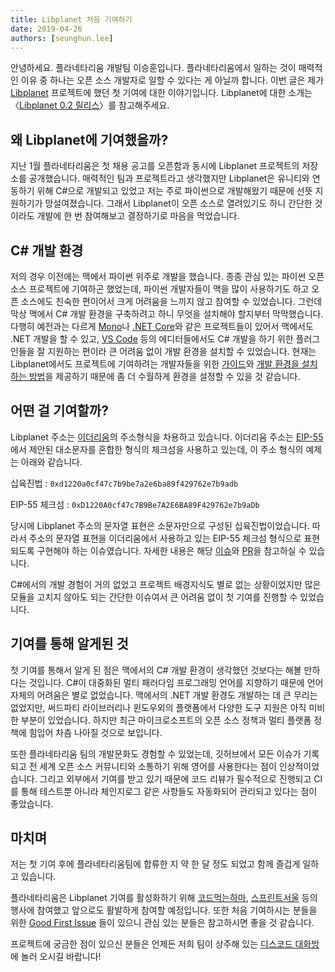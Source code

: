```yaml
---
title: Libplanet 처음 기여하기
date: 2019-04-26
authors: [seunghun.lee]
---
```


안녕하세요. 플라네타리움 개발팀 이승훈입니다. 플라네타리움에서 일하는 것이 매력적인 이유 중 하나는 오픈 소스 개발자로 일할 수 있다는 게 아닐까 합니다. 이번 글은 제가 [Libplanet][] 프로젝트에 했던 첫 기여에 대한 이야기입니다. Libplanet에 대한 소개는 〈[Libplanet 0.2 릴리스][1]〉를 참고해주세요.

[Libplanet]: https://github.com/planetarium/libplanet
[1]: https://snack.planetarium.dev/kor/2019/04/libplanet-0.2/

왜 Libplanet에 기여했을까?
----------------------------

지난 1월 플라네타리움은 첫 채용 공고를 오픈함과 동시에 Libplanet 프로젝트의 저장소를 공개했습니다. 매력적인 팀과 프로젝트라고 생각했지만 Libplanet은 유니티와 연동하기 위해 C#으로 개발되고 있었고 저는 주로 파이썬으로 개발해왔기 때문에 선뜻 지원하기가 망설여졌습니다. 그래서 Libplanet이 오픈 소스로 열려있기도 하니 간단한 것이라도 개발에 한 번 참여해보고 결정하기로 마음을 먹었습니다.

C# 개발 환경
------------

저의 경우 이전에는 맥에서 파이썬 위주로 개발을 했습니다. 종종 관심 있는 파이썬 오픈 소스 프로젝트에 기여하곤 했었는데, 파이썬 개발자들이 맥을 많이 사용하기도 하고 오픈 소스에도 친숙한 편이어서 크게 어려움을 느끼지 않고 참여할 수 있었습니다. 그런데 막상 맥에서 C# 개발 환경을 구축하려고 하니 무엇을 설치해야 할지부터 막막했습니다. 다행히 예전과는 다르게 [Mono][]나 [.NET Core][2]와 같은 프로젝트들이 있어서 맥에서도 .NET 개발을 할 수 있고, [VS Code][] 등의 에디터들에서도 C# 개발을 하기 위한 플러그인들을 잘 지원하는 편이라 큰 어려움 없이 개발 환경을 설치할 수 있었습니다. 현재는 Libplanet에서도 프로젝트에 기여하려는 개발자들을 위한 [가이드][3]와 [개발 환경을 설치하는 방법][4]을 제공하기 때문에 좀 더 수월하게 환경을 설정할 수 있을 것 같습니다.

[Mono]: https://www.mono-project.com/
[2]: https://en.wikipedia.org/wiki/.NET_Core
[VS Code]: https://code.visualstudio.com/
[3]: https://github.com/planetarium/libplanet/blob/master/CONTRIBUTING.md
[4]: https://gist.github.com/dahlia/5333634f62509293cd46c0e4ba65b2f5

어떤 걸 기여할까?
------------------

Libplanet 주소는 [이더리움][5]의 주소형식을 차용하고 있습니다. 이더리움 주소는 [EIP-55][]에서 제안된 대소문자를 혼합한 형식의 체크섬을 사용하고 있는데, 이 주소 형식의 예제는 아래와 같습니다.

십육진법
:  `0xd1220a0cf47c7b9be7a2e6ba89f429762e7b9adb`

EIP-55 체크섬
:  `0xD1220A0cf47c7B9Be7A2E6BA89F429762e7b9aDb`

당시에 Libplanet 주소의 문자열 표현은 소문자만으로 구성된 십육진법이었습니다. 따라서 주소의 문자열 표현을 이더리움에서 사용하고 있는 EIP-55 체크섬 형식으로 표현되도록 구현해야 하는 이슈였습니다. 자세한 내용은 해당 [이슈][6]와 [PR][7]을 참고하실 수 있습니다.

C#에서의 개발 경험이 거의 없었고 프로젝트 배경지식도 별로 없는 상황이었지만 많은 모듈을 고치지 않아도 되는 간단한 이슈여서 큰 어려움 없이 첫 기여를 진행할 수 있었습니다.

[5]: https://www.ethereum.org/
[EIP-55]: https://github.com/ethereum/EIPs/blob/master/EIPS/eip-55.md
[6]: https://github.com/planetarium/libplanet/issues/33
[7]: https://github.com/planetarium/libplanet/pull/43

## 기여를 통해 알게된 것

첫 기여를 통해서 알게 된 점은 맥에서의 C# 개발 환경이 생각했던 것보다는 해볼 만하다는 것입니다. C#이 대중화된 멀티 패러다임 프로그래밍 언어를 지향하기 때문에 언어 자체의 어려움은 별로 없었습니다. 맥에서의 .NET 개발 환경도 개발하는 데 큰 무리는 없었지만, 써드파티 라이브러리나 윈도우외의 플랫폼에서 다양한 도구 지원은 아직 미비한 부분이 있었습니다. 하지만 최근 마이크로소프트의 오픈 소스 정책과 멀티 플랫폼 정책에 힘입어 차츰 나아질 것으로 보입니다.

또한 플라네타리움 팀의 개발문화도 경험할 수 있었는데, 깃허브에서 모든 이슈가 기록되고 전 세계 오픈 소스 커뮤니티와 소통하기 위해 영어를 사용한다는 점이 인상적이었습니다. 그리고 외부에서 기여를 받고 있기 때문에 코드 리뷰가 필수적으로 진행되고 CI를 통해 테스트뿐 아니라 체인지로그 같은 사항들도 자동화되어 관리되고 있다는 점이 좋았습니다.

## 마치며

저는 첫 기여 후에 플라네타리움팀에 합류한 지 약 한 달 정도 되었고 함께 즐겁게 일하고 있습니다.

플라네타리움은 Libplanet 기여를 활성화하기 위해 [코드먹는하마][8], [스프린트서울][9] 등의 행사에 참여했고 앞으로도 활발하게 참여할 예정입니다. 또한 처음 기여하시는 분들을 위한 [Good First Issue][] 들이 있으니 관심 있는 분들은 참고하시면 좋을 것 같습니다.

프로젝트에 궁금한 점이 있으신 분들은 언제든 저희 팀이 상주해 있는 [디스코드 대화방][10]에 놀러 오시길 바랍니다!

[8]: https://comuka.nonce.community/
[9]: https://sprintseoul.org/
[Good First Issue]: https://github.com/planetarium/libplanet/issues?q=is%3Aissue+is%3Aopen+label%3A%22good+first+issue%22
[10]: https://discord.gg/ue9fgc3
